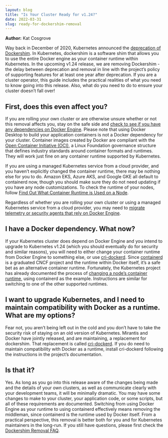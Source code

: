 ```yaml
---
layout: blog
title: "Is Your Cluster Ready for v1.24?"
date: 2022-03-31
slug: ready-for-dockershim-removal
---
```


**Author:** Kat Cosgrove


Way back in December of 2020, Kubernetes announced the [deprecation of Dockershim](/blog/2020/12/02/dont-panic-kubernetes-and-docker/). In Kubernetes, dockershim is a software shim that allows you to use the entire Docker engine as your container runtime within Kubernetes. In the upcoming v1.24 release, we are removing Dockershim - the delay between deprecation and removal in line with the project’s policy of supporting features for at least one year after deprecation. If you are a cluster operator, this guide includes the practical realities of what you need to know going into this release. Also, what do you need to do to ensure your cluster doesn’t fall over!

## First, does this even affect you?

If you are rolling your own cluster or are otherwise unsure whether or not this removal affects you, stay on the safe side and [check to see if you have any dependencies on Docker Engine](/docs/tasks/administer-cluster/migrating-from-dockershim/check-if-dockershim-deprecation-affects-you/). Please note that using Docker Desktop to build your application containers is not a Docker dependency for your cluster. Container images created by Docker are compliant with the [Open Container Initiative (OCI)](https://opencontainers.org/), a Linux Foundation governance structure that defines industry standards around container formats and runtimes. They will work just fine on any container runtime supported by Kubernetes.

If you are using a managed Kubernetes service from a cloud provider, and you haven’t explicitly changed the container runtime, there may be nothing else for you to do. Amazon EKS, Azure AKS, and Google GKE all default to containerd now, though you should make sure they do not need updating if you have any node customizations. To check the runtime of your nodes, follow [Find Out What Container Runtime is Used on a Node](​​/docs/tasks/administer-cluster/migrating-from-dockershim/find-out-runtime-you-use/).

Regardless of whether you are rolling your own cluster or using a managed Kubernetes service from a cloud provider, you may need to [migrate telemetry or security agents that rely on Docker Engine](/docs/tasks/administer-cluster/migrating-from-dockershim/migrating-telemetry-and-security-agents/). 

## I have a Docker dependency. What now?

If your Kubernetes cluster does depend on Docker Engine and you intend to upgrade to Kubernetes v1.24 (which you should eventually do for security and similar reasons), you will need to either change your container runtime from Docker Engine to something else, or use [cri-dockerd](https://github.com/Mirantis/cri-dockerd). Since [containerd](https://containerd.io/) is a graduated CNCF project and the runtime within Docker itself, it’s a safe bet as an alternative container runtime. Fortunately, the Kubernetes project has already documented the process of [changing a node’s container runtime](/docs/tasks/administer-cluster/migrating-from-dockershim/change-runtime-containerd/), using containerd as the example. Instructions are similar for switching to one of the other supported runtimes.

## I want to upgrade Kubernetes, and I need to maintain compatibility with Docker as a runtime. What are my options?

Fear not, you aren’t being left out in the cold and you don’t have to take the security risk of staying on an old version of Kubernetes. Mirantis and Docker have jointly released, and are maintaining, a replacement for dockershim. That replacement is called [cri-dockerd](https://github.com/Mirantis/cri-dockerd). If you do need to maintain compatibility with Docker as a runtime, install cri-dockerd following the instructions in the project’s documentation.

## Is that it?


Yes. As long as you go into this release aware of the changes being made and the details of your own clusters, as well as communicate clearly with your development teams, it will be minimally dramatic. You may have some changes to make to your cluster, your application code, or some scripts, but all of these requirements are documented. Switching from using Docker Engine as your runtime to using containerd effectively means removing the middleman, since containerd is the runtime used by Docker itself. From a practical perspective, this removal is better both for you and for Kubernetes maintainers in the long-run. If you still have questions, please first check the [Dockershim Removal FAQ](/blog/2022/02/17/dockershim-faq/).
